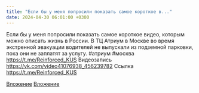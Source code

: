 ```yaml
---
title: "Если бы у меня попросили показать самое короткое в..."
date: 2024-04-30 06:01:00 +0300
---
```


Если бы у меня попросили показать самое короткое видео, которым можно описать жизнь в России.
В ТЦ Атриум в Москве во время экстренной эвакуации водителей не выпускали из подземной парковки, пока они не заплатят за услугу.
#атриум #москва
https://t.me/Reinforced_KUS
Видеозапись
https://vk.com/video41076938_456239782
Ссылка
https://t.me/Reinforced_KUS

[Вложение](https://vk.com/video41076938_456239782)
[Вложение](https://t.me/Reinforced_KUS)
